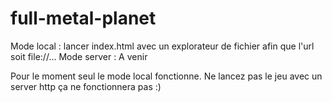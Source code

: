 # full-metal-planet

Mode local : lancer index.html avec un explorateur de fichier afin que l'url soit file://...
Mode server : A venir

Pour le moment seul le mode local fonctionne. Ne lancez pas le jeu avec un server http ça ne fonctionnera pas :)

